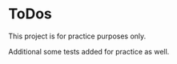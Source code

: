 # ToDos

This project is for practice purposes only.

Additional some tests added for practice as well.